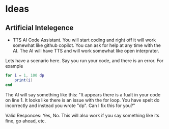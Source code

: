 # Ideas

## Artificial Intelegence
- TTS AI Code Assistant. You will start coding and right off it will work somewhat like github copilot. You can ask for help at any time with the AI. The AI will have TTS and will work somewhat like open interprater. 

Lets have a scenario here. Say you run your code, and there is an error. For example

```lua
for i = 1, 100 dp
    print(i)
end
```

The AI will say something like this: "It appears there is a fualt in your code on line 1. It looks like there is an issue with the for loop. You have spelt do incorrectly and instead you wrote "dp". Can I fix this for you?"

Valid Responces: Yes, No. This will also work if you say something like its fine, go ahead, etc. 
